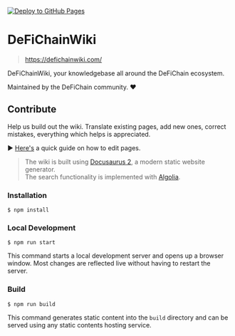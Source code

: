[![Deploy to GitHub Pages](https://github.com/DefichainCommunity/DeFiChainWiki/actions/workflows/deploy.yml/badge.svg)](https://github.com/DefichainCommunity/DeFiChainWiki/actions/workflows/deploy.yml)

# DeFiChainWiki

> https://defichainwiki.com/

DeFiChainWiki, your knowledgebase all around the DeFiChain ecosystem.

Maintained by the DeFiChain community. ❤

## Contribute

Help us build out the wiki. Translate existing pages, add new ones, correct mistakes, everything which helps is appreciated.

▶ [Here's](https://defichainwiki.com/docs/auto/Contribute) a quick guide on how to edit pages.

> The wiki is built using [Docusaurus 2](https://docusaurus.io/), a modern static website generator.  
> The search functionality is implemented with [Algolia](https://www.algolia.com/).

### Installation

```
$ npm install
```

### Local Development

```
$ npm run start
```

This command starts a local development server and opens up a browser window. Most changes are reflected live without having to restart the server.

### Build

```
$ npm run build
```

This command generates static content into the `build` directory and can be served using any static contents hosting service.
